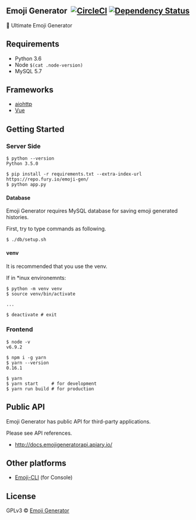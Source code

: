## Emoji Generator &nbsp;[![CircleCI](https://circleci.com/gh/emoji-gen/web-main/tree/master.svg?style=shield)](https://circleci.com/gh/emoji-gen/web-main/tree/master) [![Dependency Status](https://gemnasium.com/badges/github.com/emoji-gen/Emoji-Web.svg)](https://gemnasium.com/github.com/emoji-gen/Emoji-Web)

:tada: Ultimate Emoji Generator

## Requirements

  - Python 3.6
  - Node `$(cat .node-version)`
  - MySQL 5.7

## Frameworks

- [aiohttp](https://github.com/aio-libs/aiohttp)
- [Vue](https://vuejs.org/)

## Getting Started
### Server Side

```
$ python --version
Python 3.5.0

$ pip install -r requirements.txt --extra-index-url https://repo.fury.io/emoji-gen/
$ python app.py
```

#### Database
Emoji Generator requires MySQL database for saving emoji generated histories.

First, try to type commands as following.

```
$ ./db/setup.sh
```


#### venv

It is recommended that you use the venv.

If in *inux environemnts:

```
$ python -m venv venv
$ source venv/bin/activate

...

$ deactivate # exit
```

### Frontend

```
$ node -v
v6.9.2

$ npm i -g yarn
$ yarn --version
0.16.1

$ yarn
$ yarn start     # for development
$ yarn run build # for production
```

## Public API
Emoji Generator has public API for third-party applications.

Please see API references.

- http://docs.emojigeneratorapi.apiary.io/

## Other platforms

- [Emoji-CLI](https://github.com/emoji-gen/Emoji-CLI) (for Console)

## License
GPLv3 &copy; [Emoji Generator](https://emoji.pine.moe/)
